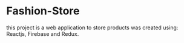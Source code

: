 # Fashion-Store
this project is a web application to store products was created using: Reactjs, Firebase and Redux.
